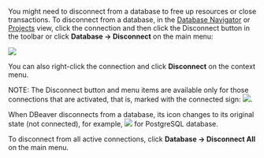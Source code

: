You might need to disconnect from a database to free up resources or close transactions. To disconnect from a database, in the [Database Navigator](https://github.com/dbeaver/dbeaver/wiki/Database-Navigator) or [Projects](https://github.com/dbeaver/dbeaver/wiki/Projects) view, click the connection and then click the Disconnect button in the toolbar or click **Database -> Disconnect** on the main menu:

![](images/ug/Disconnect-from-DB.png)

You can also right-click the connection and click **Disconnect** on the context menu.

NOTE: The Disconnect button and menu items are available only for those connections that are activated, that is, marked with the connected sign: ![](images/ug/DB-icon-connected.png).

When DBeaver disconnects from a database, its icon changes to its original state (not connected), for example, ![](images/ug/DB-icon-not-connected.png) for PostgreSQL database.

To disconnect from all active connections, click **Database -> Disconnect All** on the main menu.